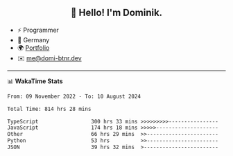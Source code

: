 <h2 align="center">👋 Hello! I'm Dominik.</h2>

- ⚡ Programmer
- 📍 Germany
- 🌍 [Portfolio](https://domi-btnr.dev)
- ✉️ [me@domi-btnr.dev](mailto://me@domi-btnr.dev)

---
📊 **WakaTime Stats**
<!--START_SECTION:waka-->

```txt
From: 09 November 2022 - To: 10 August 2024

Total Time: 814 hrs 28 mins

TypeScript                 300 hrs 33 mins >>>>>>>>>----------------   36.90 %
JavaScript                 174 hrs 18 mins >>>>>--------------------   21.40 %
Other                      66 hrs 29 mins  >>-----------------------   08.16 %
Python                     53 hrs          >>-----------------------   06.51 %
JSON                       39 hrs 32 mins  >------------------------   04.85 %
```

<!--END_SECTION:waka-->
